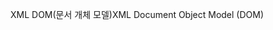 <span data-ttu-id="43ae6-101">XML DOM(문서 개체 모델)</span><span class="sxs-lookup"><span data-stu-id="43ae6-101">XML Document Object Model (DOM)</span></span>